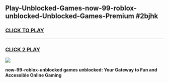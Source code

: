 
## Play-Unblocked-Games-now-99-roblox-unblocked-Unblocked-Games-Premium #2bjhk
<h3>
<a href="https://premium.freeplayer.one?title=now-99-roblox-unblocked&ref=12M">CLICK TO PLAY</a></h3>
<hr>

<h3>
<a href="https://premium.freeplayer.one?title=now-99-roblox-unblocked&ref=12M">CLICK 2 PLAY</a>
  
</h3>

<a href="https://premium.freeplayer.one?title=now-99-roblox-unblocked&ref=12M"><img src="https://clearcache.store/games.png"></a>


**now-99-roblox-unblocked games unblocked: Your Gateway to Fun and Accessible Online Gaming**
